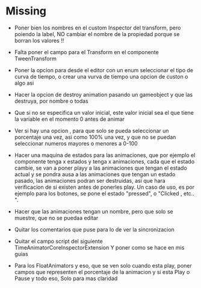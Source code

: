 # Missing

- Poner bien los nombres en el custom Inspector del transform, pero poiendo la label, NO cambiar el nombre de la propiedad porque se borran los valores !! 
- Falta poner el campo para el Transform en el componente TweenTransform
- Poner la opcion para desde el editor con un enum seleccionar el tipo de curva de tiempo, o crear una vurva de tiempo una opcion de custon o algo asi
- Hacer la opcion de destroy animation pasando un gameobject y que las destruya, por nombre o todas
- Que si no se especifica un valor inicial, este valor inicial sea el que tiene la variable en el momento 0 antes de animar
- Ver si hay una opcion , para que solo se pueda seleccionar un porcentaje una vez, asi como 100% una vez, y que no se puedan seleccionar numeros mayores o menores a 0-100
- Hacer una maquina de estados para las animaciones, que por ejemplo el componente tenga x estados y tenga x animaciones,
   cada que el estado cambie, se van a poner playy a las animaciones que tengan el estado actual y se pondra ausa a las animaciones que tengan un 
   estado pasado, las animaciones podran ser destruidas, asi que hara verificacion de si existen antes de ponerles play.
   Un caso de uso, es por ejemplo para los botones, se pone el estado "pressed", o "Clicked , etc.. ".

- Hacer que las animaciones tengan un nombre, pero que solo se muestre, que no se puedaa editar


- Quitar los comentarios que puse para lo de ver la sincronizacion

- Quitar el campo script del siguiente
TimeAnimatorCoreInspectorExtension
Y poner como se hace en mis guias

- Para los FloatAnimators y eso, que se ven solo cuando esta play, poner campos que representen el porcentaje de la animacion y si esta Play o Pause y todo eso,
Solo para mas claridad
